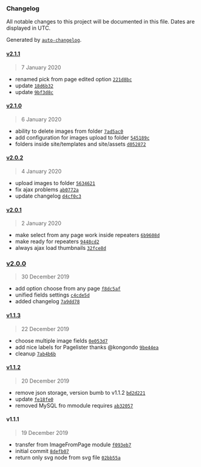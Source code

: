 ### Changelog

All notable changes to this project will be documented in this file. Dates are displayed in UTC.

Generated by [`auto-changelog`](https://github.com/CookPete/auto-changelog).

#### [v2.1.1](https://github.com/gebeer/FieldtypeImageReference/compare/v2.1.0...v2.1.1)

> 7 January 2020

- renamed pick from page edited option [`221d8bc`](https://github.com/gebeer/FieldtypeImageReference/commit/221d8bce877e52673a9a04609b10f1832b4d51d8)
- update [`18d6b32`](https://github.com/gebeer/FieldtypeImageReference/commit/18d6b32aacaf4a3e0841fb20fb800ab79ce319dc)
- update [`9bf3d8c`](https://github.com/gebeer/FieldtypeImageReference/commit/9bf3d8cc71630e13706f6f2d083b2c5798eeb4dc)

#### [v2.1.0](https://github.com/gebeer/FieldtypeImageReference/compare/v2.0.2...v2.1.0)

> 6 January 2020

- ability to delete images from folder [`7ad5ac0`](https://github.com/gebeer/FieldtypeImageReference/commit/7ad5ac03b115e10963aa359dd5c4142eb2866914)
- add configuration for images upload to folder [`545189c`](https://github.com/gebeer/FieldtypeImageReference/commit/545189cf70f43ab647e8cfffd96d02022506191e)
- folders inside site/templates and site/assets [`d052872`](https://github.com/gebeer/FieldtypeImageReference/commit/d052872d5cce0b0575e81866f81c1ebdd59c7bbd)

#### [v2.0.2](https://github.com/gebeer/FieldtypeImageReference/compare/v2.0.1...v2.0.2)

> 4 January 2020

- upload images to folder [`5634621`](https://github.com/gebeer/FieldtypeImageReference/commit/5634621ed4117b62455ca97456c718682c47bc3b)
- fix ajax problems [`ab0772a`](https://github.com/gebeer/FieldtypeImageReference/commit/ab0772a827a6a44a33ae65947734088ed1031272)
- update changelog [`d4cf0c3`](https://github.com/gebeer/FieldtypeImageReference/commit/d4cf0c37eca6e0f3871c7c197938d5a813b70eb7)

#### [v2.0.1](https://github.com/gebeer/FieldtypeImageReference/compare/v2.0.0...v2.0.1)

> 2 January 2020

- make select from any page work inside repeaters [`6b9608d`](https://github.com/gebeer/FieldtypeImageReference/commit/6b9608d7d4e2fd8a6cb36248671de3c2b6340934)
- make ready for repeaters [`9448cd2`](https://github.com/gebeer/FieldtypeImageReference/commit/9448cd26f63692162f497e7c78976beed57fceee)
- always ajax load thumbnails [`32fce8d`](https://github.com/gebeer/FieldtypeImageReference/commit/32fce8d0f53ebaee9117d3edf3d7cee25404313f)

### [v2.0.0](https://github.com/gebeer/FieldtypeImageReference/compare/v1.1.3...v2.0.0)

> 30 December 2019

- add option choose from any page [`f8dc5af`](https://github.com/gebeer/FieldtypeImageReference/commit/f8dc5af80b1e9c8da91c4cb1576b6298560450db)
- unified fields settings [`c4cde5d`](https://github.com/gebeer/FieldtypeImageReference/commit/c4cde5d76e6c8ccc56f5a01dc61f80e655ff4579)
- added changelog [`7a9dd78`](https://github.com/gebeer/FieldtypeImageReference/commit/7a9dd78b268dd2a8566a87c648bc48658a5c2531)

#### [v1.1.3](https://github.com/gebeer/FieldtypeImageReference/compare/v1.1.2...v1.1.3)

> 22 December 2019

- choose multiple image fields [`0e053d7`](https://github.com/gebeer/FieldtypeImageReference/commit/0e053d752d2c0049e902d0d66db8964923e1a993)
- add nice labels for Pagelister thanks @kongondo [`9be44ea`](https://github.com/gebeer/FieldtypeImageReference/commit/9be44ea461973618332f389203c253cd71e640e9)
- cleanup [`7ab4b6b`](https://github.com/gebeer/FieldtypeImageReference/commit/7ab4b6b29cfc5202fdf8ca7de87aca7f5b8fb90f)

#### [v1.1.2](https://github.com/gebeer/FieldtypeImageReference/compare/v1.1.1...v1.1.2)

> 20 December 2019

- remove json storage, version bumb to v1.1.2 [`bd2d221`](https://github.com/gebeer/FieldtypeImageReference/commit/bd2d221e47cc8fa6dd4722c04552fccd57564806)
- update [`fe18fe0`](https://github.com/gebeer/FieldtypeImageReference/commit/fe18fe03b16121fd3813fd1a8d5a26aaf20bd64e)
- removed MySQL fro mmodule requires [`ab32057`](https://github.com/gebeer/FieldtypeImageReference/commit/ab3205727b3495e810d07cd6efb7a122b34cefb5)

#### v1.1.1

> 19 December 2019

- transfer from ImageFromPage module [`f093eb7`](https://github.com/gebeer/FieldtypeImageReference/commit/f093eb79154869d1a6407a4966c3e156720c7c1d)
- initial commit [`8defb07`](https://github.com/gebeer/FieldtypeImageReference/commit/8defb07da27ff5580e869a43aed660cdb57ba74c)
- return only svg node from svg file [`02bb55a`](https://github.com/gebeer/FieldtypeImageReference/commit/02bb55a995119e8df63de8ac2cd67b2b7e8e71ab)
